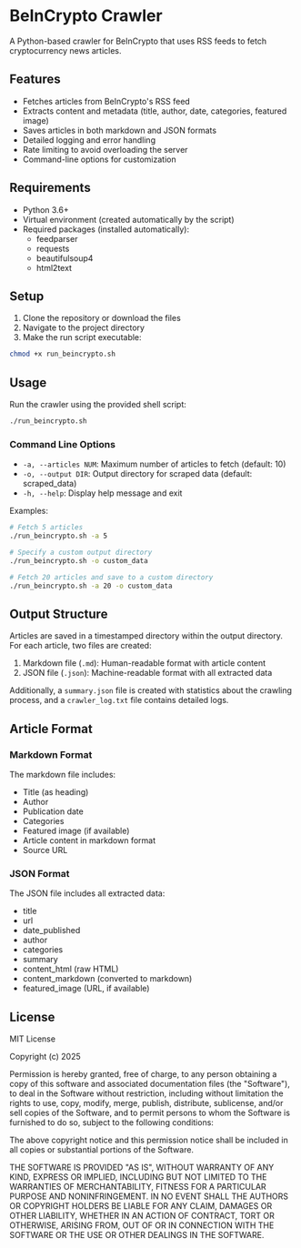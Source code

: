 # BeInCrypto Crawler

A Python-based crawler for BeInCrypto that uses RSS feeds to fetch cryptocurrency news articles.

## Features

- Fetches articles from BeInCrypto's RSS feed
- Extracts content and metadata (title, author, date, categories, featured image)
- Saves articles in both markdown and JSON formats
- Detailed logging and error handling
- Rate limiting to avoid overloading the server
- Command-line options for customization

## Requirements

- Python 3.6+
- Virtual environment (created automatically by the script)
- Required packages (installed automatically):
  - feedparser
  - requests
  - beautifulsoup4
  - html2text

## Setup

1. Clone the repository or download the files
2. Navigate to the project directory
3. Make the run script executable:

```bash
chmod +x run_beincrypto.sh
```

## Usage

Run the crawler using the provided shell script:

```bash
./run_beincrypto.sh
```

### Command Line Options

- `-a, --articles NUM`: Maximum number of articles to fetch (default: 10)
- `-o, --output DIR`: Output directory for scraped data (default: scraped_data)
- `-h, --help`: Display help message and exit

Examples:

```bash
# Fetch 5 articles
./run_beincrypto.sh -a 5

# Specify a custom output directory
./run_beincrypto.sh -o custom_data

# Fetch 20 articles and save to a custom directory
./run_beincrypto.sh -a 20 -o custom_data
```

## Output Structure

Articles are saved in a timestamped directory within the output directory. For each article, two files are created:

1. Markdown file (`.md`): Human-readable format with article content
2. JSON file (`.json`): Machine-readable format with all extracted data

Additionally, a `summary.json` file is created with statistics about the crawling process, and a `crawler_log.txt` file contains detailed logs.

## Article Format

### Markdown Format

The markdown file includes:
- Title (as heading)
- Author
- Publication date
- Categories
- Featured image (if available)
- Article content in markdown format
- Source URL

### JSON Format

The JSON file includes all extracted data:
- title
- url
- date_published
- author
- categories
- summary
- content_html (raw HTML)
- content_markdown (converted to markdown)
- featured_image (URL, if available)

## License

MIT License

Copyright (c) 2025

Permission is hereby granted, free of charge, to any person obtaining a copy
of this software and associated documentation files (the "Software"), to deal
in the Software without restriction, including without limitation the rights
to use, copy, modify, merge, publish, distribute, sublicense, and/or sell
copies of the Software, and to permit persons to whom the Software is
furnished to do so, subject to the following conditions:

The above copyright notice and this permission notice shall be included in all
copies or substantial portions of the Software.

THE SOFTWARE IS PROVIDED "AS IS", WITHOUT WARRANTY OF ANY KIND, EXPRESS OR
IMPLIED, INCLUDING BUT NOT LIMITED TO THE WARRANTIES OF MERCHANTABILITY,
FITNESS FOR A PARTICULAR PURPOSE AND NONINFRINGEMENT. IN NO EVENT SHALL THE
AUTHORS OR COPYRIGHT HOLDERS BE LIABLE FOR ANY CLAIM, DAMAGES OR OTHER
LIABILITY, WHETHER IN AN ACTION OF CONTRACT, TORT OR OTHERWISE, ARISING FROM,
OUT OF OR IN CONNECTION WITH THE SOFTWARE OR THE USE OR OTHER DEALINGS IN THE
SOFTWARE. 
